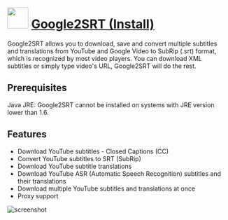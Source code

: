 ﻿# <img src="https://cdn.jsdelivr.net/gh/chtof/chocolatey-packages/automatic/google2srt.install/google2srt.install.png" width="48" height="48"/> [Google2SRT (Install)](https://chocolatey.org/packages/google2srt.install)

Google2SRT allows you to download, save and convert multiple subtitles and translations from YouTube and Google Video to SubRip (.srt) format, which is recognized by most video players. You can download XML subtitles or simply type video's URL, Google2SRT will do the rest.

## Prerequisites
Java JRE: Google2SRT cannot be installed on systems with JRE version lower than 1.6.

## Features
- Download YouTube subtitles - Closed Captions (CC)
- Convert YouTube subtitles to SRT (SubRip)
- Download YouTube subtitle translations
- Download YouTube ASR (Automatic Speech Recognition) subtitles and their translations
- Download multiple YouTube subtitles and translations at once
- Proxy support

![screenshot](https://cdn.jsdelivr.net/gh/chtof/chocolatey-packages/automatic/google2srt.install/screenshot.png)